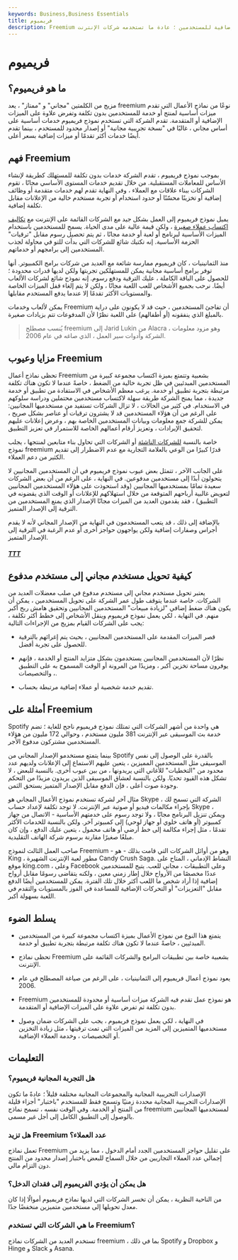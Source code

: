 ```yaml
---
keywords: Business,Business Essentials
title: فريميوم
description: Freemium هو نموذج أعمال يقدم خدمات مجانية وتكلفة إضافية للمستخدمين ؛ عادة ما تستخدمه شركات الإنترنت.
---
```


# فريميوم
## ما هو فريميوم؟

مزيج من الكلمتين "مجاني" و "ممتاز" ، يعد freemium نوعًا من نماذج الأعمال التي تقدم ميزات أساسية لمنتج أو خدمة للمستخدمين بدون تكلفة وتفرض علاوة على الميزات الإضافية أو المتقدمة. تقدم الشركة التي تستخدم نموذج فريميوم خدمات أساسية على أساس مجاني ، غالبًا في "نسخة تجريبية مجانية" أو إصدار محدود للمستخدم ، بينما تقدم أيضًا خدمات أكثر تقدمًا أو ميزات إضافية بسعر أعلى.

## فهم Freemium

بموجب نموذج فريميوم ، تقدم الشركة خدمات بدون تكلفة للمستهلك كطريقة لإنشاء الأساس للمعاملات المستقبلية. من خلال تقديم خدمات المستوى الأساسي مجانًا ، تقوم الشركات ببناء علاقات مع العملاء ، وفي النهاية تقدم لهم خدمات متقدمة أو وظائف إضافية أو تخزينًا محسّنًا أو حدود استخدام أو تجربة مستخدم خالية من الإعلانات مقابل تكلفة إضافية.

يميل نموذج فريميوم إلى العمل بشكل جيد مع الشركات القائمة على الإنترنت مع [تكاليف اكتساب عملاء صغيرة](/acquisition-cost) ، ولكن قيمة عالية على مدى الحياة. يسمح للمستخدمين باستخدام الميزات الأساسية لبرنامج أو لعبة أو خدمة مجانًا ، ثم يتم تحصيل رسوم مقابل "ترقيات" الحزمة الأساسية. إنه تكتيك شائع للشركات التي بدأت للتو في محاولة لجذب المستخدمين إلى برامجهم أو خدماتهم.

منذ الثمانينيات ، كان فريميوم ممارسة شائعة مع العديد من شركات برامج الكمبيوتر. أنها توفر برامج أساسية مجانية يمكن للمستهلكين تجربتها ولكن لديها قدرات محدودة ؛ للحصول على الباقة الكاملة ، عليك الترقية ودفع رسوم. إنه نموذج شائع لشركات الألعاب أيضًا. نرحب بجميع الأشخاص للعب اللعبة مجانًا ، ولكن لا يتم إلغاء قفل الميزات الخاصة والمستويات الأكثر تقدمًا إلا عندما يدفع المستخدم مقابلها.

يمكن لألعاب وخدمات Freemium أن تفاجئ المستخدمين ، حيث قد لا يكونون على دراية بالمبلغ الذي ينفقونه (أو أطفالهم) على اللعبة نظرًا لأن المدفوعات تتم بزيادات صغيرة.

> يُنسب مصطلح freemium إلى Jarid Lukin من Alacra ، وهو مزود معلومات الشركة وأدوات سير العمل ، الذي صاغه في عام 2006.

>

## مزايا وعيوب Freemium

تحظى نماذج أعمال Freemium بشعبية وتتمتع بميزة اكتساب مجموعة كبيرة من المستخدمين المبدئيين في ظل تجربة خالية من الضغط ، خاصةً عندما لا تكون هناك تكلفة مرتبطة بتجربة تطبيق أو خدمة. يرغب معظم الأشخاص في الاستفادة من تطبيق أو خدمة جديدة ، مما يمنح الشركة طريقة سهلة لاكتساب مستخدمين محتملين ودراسة سلوكهم في الاستخدام. في كثير من الحالات ، لا تزال الشركات تستفيد من مستخدميها المجانيين: على الرغم من أن هؤلاء المستخدمين قد لا يشترون ترقيات أو عناصر بشكل صريح ، يمكن للشركة جمع معلومات وبيانات المستخدمين الخاصة بهم ، وعرض إعلانات عليهم لتحقيق الإيرادات ، وتعزيز أرقام أعمالهم الخاصة للاستمرار في تعزيز التطبيق.

خاصة بالنسبة [للشركات الناشئة](/startup) أو الشركات التي تحاول بناء متابعين لمنتجها ، يجلب نموذج freemium قدرًا كبيرًا من الوعي بالعلامة التجارية مع عدم الاضطرار إلى تقديم الكثير من دعم العملاء.

على الجانب الآخر ، تتمثل بعض عيوب نموذج فريميوم في أن المستخدمين المجانيين لا يتحولون أبدًا إلى مستخدمين مدفوعين. في النهاية ، على الرغم من أن بعض الشركات سعيدة تمامًا بمستخدميها المجانيين (وقد استحوذت على هؤلاء المستخدمين المجانيين لتعويض غالبية أرباحهم المتوقعة من خلال استهلاكهم للإعلانات أو الوقت الذي يقضونه في التطبيق) ، فقد يقدمون العديد من الميزات مجانًا الإصدار الذي يمنع المستخدمين من الترقية إلى الإصدار المتميز.

بالإضافة إلى ذلك ، قد يتعب المستخدمون في النهاية من الإصدار المجاني لأنه لا يقدم أجراس وصفارات إضافية ولكن يواجهون حواجز أخرى أو عدم الرغبة في الترقية إلى الإصدار المتميز.

<h5> <a href=""> TTT </a> </h5>

## كيفية تحويل مستخدم مجاني إلى مستخدم مدفوع

يعتبر تحويل مستخدم مجاني إلى مستخدم مدفوع في صلب معضلات العديد من الشركات. خاصة عندما يتوقف طول عمر الشركة على تحويل المستخدمين ، يمكن أن يكون هناك ضغط إضافي "لزيادة مبيعات" المستخدمين المجانيين وتحقيق هامش ربح أكبر منهم. في النهاية ، لكي يعمل نموذج فريميوم وينقل الأشخاص إلى خطط أكثر تكلفة ، يجب على الشركات القيام بمزيج من الإجراءات التالية:

- قصر الميزات المقدمة على المستخدمين المجانيين ، بحيث يتم إغرائهم بالترقية للحصول على تجربة أفضل.

- نظرًا لأن المستخدمين المجانيين يستخدمون بشكل متزايد المنتج أو الخدمة ، فإنهم يوفرون مساحة تخزين أكبر ، ومزيدًا من المرونة أو الوقت المسموح به على التطبيق ، والتخصيصات.

- تقديم خدمة شخصية أو عملاء إضافية مرتبطة بحساب.

## أمثلة على Freemium

Spotify هي واحدة من أشهر الشركات التي تمتلك نموذج فريميوم ناجح للغاية ؛ تضم خدمة بث الموسيقى عبر الإنترنت 381 مليون مستخدم ، وحوالي 172 مليون من هؤلاء المستخدمين مشتركون مدفوع الأجر.

بينما يتمتع مستخدمو الإصدار المجاني من Spotify بالقدرة على الوصول إلى نفس الموسيقى مثل المستخدمين المميزين ، يتعين عليهم الاستماع إلى الإعلانات ولديهم عدد محدود من "التخطيات" للأغاني التي يريدونها ، من بين عيوب أخرى. بالنسبة للبعض ، لا تشكل هذه القيود تحديًا. ولكن بالنسبة لعشاق الموسيقى الذين يريدون مزيدًا من التحكم وجودة صوت أعلى ، فإن الدفع مقابل الإصدار المتميز يستحق الثمن.

مثال آخر لشركة تستخدم نموذج الأعمال المجاني هو Skype ، الشركة التي تسمح لك بإجراء مكالمات فيديو أو صوتية عبر الإنترنت. لا توجد تكلفة لإعداد حساب Skype ، ويمكن تنزيل البرنامج مجانًا ، ولا توجد رسوم على خدمتهم الأساسية - الاتصال من جهاز كمبيوتر (أو هاتف خلوي أو جهاز لوحي) إلى كمبيوتر آخر. ولكن بالنسبة للخدمات الأكثر تقدمًا ، مثل إجراء مكالمة إلى خط أرضي أو هاتف محمول ، يتعين عليك الدفع ، وإن كان مبلغًا صغيرًا مقارنة برسوم شركة الهاتف التقليدية.

صاحب العمل الثالث لنموذج Freemium - وهو من أوائل الشركات التي قامت بذلك - هو King ، مطور لعبة الإنترنت الشهيرة Candy Crush Saga. النشاط الإدماني ، المتاح على موقع king.com ، وعلى Facebook وعلى التطبيقات ، مجاني للعب. يتيح للمستخدمين عددًا مخصصًا من الأرواح خلال إطار زمني معين ، ولكنه يتقاضى رسومًا مقابل أرواح إضافية إذا أراد شخص ما اللعب أكثر خلال تلك الفترة. يمكن للمستخدمين أيضًا الدفع مقابل "التعزيزات" أو التحركات الإضافية للمساعدة في الفوز بالمستويات والتقدم في اللعبة بسهولة أكبر.

## يسلط الضوء

- يتمتع هذا النوع من نموذج الأعمال بميزة اكتساب مجموعة كبيرة من المستخدمين المبدئيين ، خاصةً عندما لا تكون هناك تكلفة مرتبطة بتجربة تطبيق أو خدمة.

- تحظى نماذج Freemium بشعبية خاصة بين تطبيقات البرامج والشركات القائمة على الإنترنت.

- يعود نموذج أعمال فريميوم إلى الثمانينيات ، على الرغم من صياغة المصطلح في عام 2006.

- Freemium هو نموذج عمل تقدم فيه الشركة ميزات أساسية أو محدودة للمستخدمين بدون تكلفة ثم تفرض علاوة على الميزات الإضافية أو المتقدمة.

- في النهاية ، لكي يعمل نموذج فريميوم ، يجب على الشركات ضمان وصول مستخدميها المتميزين إلى المزيد من الميزات التي تمت ترقيتها ، مثل زيادة التخزين أو التخصيصات ، وخدمة العملاء الإضافية.

## التعليمات

### هل التجربة المجانية فريميوم؟

الإصدارات التجريبية المجانية والمجموعات المجانية مختلفة قليلاً ؛ عادةً ما تكون الإصدارات التجريبية المجانية محددة زمنيًا وتسمح فقط للمستخدم "باختبار" أجزاء قليلة من المنتج أو الخدمة. وفي الوقت نفسه ، تسمح نماذج freemium لمستخدميها المجانيين بالوصول إلى التطبيق الكامل إلى أجل غير مسمى.

### هل تزيد Freemium عدد العملاء؟

تعمل نماذج Freemium على تقليل حواجز المستخدمين الجدد أمام الدخول ، مما يزيد من إجمالي عدد العملاء التجاريين من خلال السماح للبعض باختبار إصدار محدود من المنتج دون التزام مالي.

### هل يمكن أن يؤدي الفريميوم إلى فقدان الدخل؟

من الناحية النظرية ، يمكن أن تخسر الشركات التي لديها نماذج فريميوم أموالًا إذا كان معدل تحويلها إلى مستخدمين متميزين منخفضًا جدًا.

### ما هي الشركات التي تستخدم Freemium؟

تستخدم العديد من الشركات نماذج freemium ، بما في ذلك Spotify و Dropbox و Hinge و Slack و Asana.


